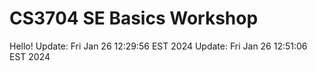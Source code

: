 # CS3704 SE Basics Workshop
Hello! Update: Fri Jan 26 12:29:56 EST 2024
 Update: Fri Jan 26 12:51:06 EST 2024
